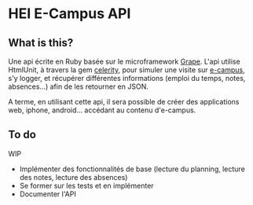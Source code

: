 # HEI E-Campus API

## What is this?

Une api écrite en Ruby basée sur le microframework [Grape](http://github.com/intridea/grape).
L'api utilise HtmlUnit, à travers la gem [celerity](http://celerity.rubyforge.org/), pour simuler une visite sur [e-campus](http://e-campus.hei.fr/KonosysProd/), s'y logger, et récupérer différentes informations (emploi du temps, notes, absences...) afin de les retourner en JSON.

A terme, en utilisant cette api, il sera possible de créer des applications web, iphone, android... accédant au contenu d'e-campus.

## To do

WIP

* Implémenter des fonctionnalités de base (lecture du planning, lecture des notes, lecture des absences)
* Se former sur les tests et en implémenter
* Documenter l'API